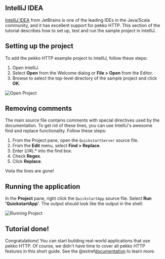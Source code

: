 IntelliJ IDEA
-------------

[IntelliJ IDEA](https://www.jetbrains.com/idea/) from JetBrains is one of the leading IDEs in the Java/Scala community, and it has excellent support for pekko HTTP. This section of the tutorial describes how to set up, test and run the sample project in IntelliJ.

## Setting up the project

To add the pekko HTTP example project to IntelliJ, follow these steps:

1. Open IntelliJ.
2. Select **Open** from the Welcome dialog or **File &gt; Open** from the Editor.
3. Browse to select the top-level directory of the sample project and click **OK**.

![Open Project](images/idea-open-project.png)

## Removing comments

The main source file contains comments with special directives used by the documentation. To get rid of these lines, you can use IntelliJ's awesome find and replace functionality. Follow these steps:

1. From the Project pane, open the `QuickstartServer` source file.
2. From the **Edit** menu, select **Find &gt; Replace**.
3. Enter (//#).* into the find box.
4. Check **Regex**.
5. Click **Replace**.

Voila the lines are gone!

## Running the application

In the **Project** pane, right click the `QuickstartApp` source file. Select **Run 'QuickstartApp'**. The output should look like the output in the shell:

![Running Project](images/idea-running-project.png)

## Tutorial done!

Congratulations! You can start building real-world applications that use pekko HTTP. Of course, we didn't have time to cover all pekko HTTP features in this short guide. See the @extref[documentation](pekko.http:scala/http/index.html) to learn more.
